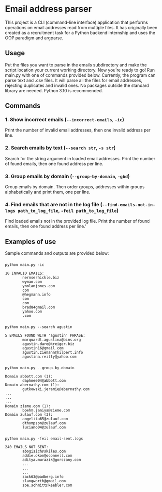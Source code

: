 # Email address parser
This project is a CLI (command-line interface) application that performs operations on email addresses read from multiple files. It has originally been created as a recruitment task for a Python backend internship and uses the OOP paradigm and argparse.

## Usage
Put the files you want to parse in the emails subdirectory and make the script location your current working directory. Now you're ready to go! Run main.py with one of commands provided below. Currently, the program can parse text and .csv files. It will parse all the files for email addresses, rejecting duplicates and invalid ones. No packages outside the standard library are needed. Python 3.10 is recommended.  

## Commands
### 1. Show incorrect emails (`--incorrect-emails`, `-ic`)
Print the number of invalid email addresses, then one invalid address per line.
### 2. Search emails by text (`--search str`, `-s str`)
Search for the string argument in loaded email addresses. Print the number of found emails, then one found address per line.
### 3. Group emails by domain (`--group-by-domain`, `-gbd`)
Group emails by domain. Then order groups, addresses within groups alphabetically and print them, one per line.
### 4. Find emails that are not in the log file (`--find-emails-not-in-logs path_to_log_file`, `-feil path_to_log_file`)
Find loaded emails not in the provided log file. Print the number of found emails, then one found address per line.'

## Examples of use
Sample commands and outputs are provided below:
###
```
python main.py -ic

10 INVALID EMAILS:
        nernserhickle.biz
        wyman.com
        ynolanjones.com
        com
        @hegmann.info
        com
        com
        brad84gmail.com
        yahoo.com
        .com
```
###
```
python main.py --search agustin

5 EMAILS FOUND WITH 'agustin' PHRASE:
        marquardt.agustina@bins.org
        agustin.dare@kreiger.biz
        agustin16@gmail.com
        agustin.ziemann@hilpert.info
        agustina.reilly@yahoo.com
```
###
```
python main.py --group-by-domain 

Domain abbott.com (1):
        daphnee04@abbott.com
Domain abernathy.com (1):
        gutkowski.jeramie@abernathy.com
...
...
...
Domain zieme.com (1):
        boehm.janiya@zieme.com
Domain zulauf.com (3):
        angelita65@zulauf.com
        dthompson@zulauf.com
        luciano04@zulauf.com
```
###
```
python main.py -feil email-sent.logs

240 EMAILS NOT SENT:
        abogisich@skiles.com
        addie.okon@oconnell.com
        aditya.murazik@gorczany.com
        ...
        ...
        ...
        zack63@padberg.info
        zlangworth@gmail.com
        zoe.schmitt@keebler.com
```

